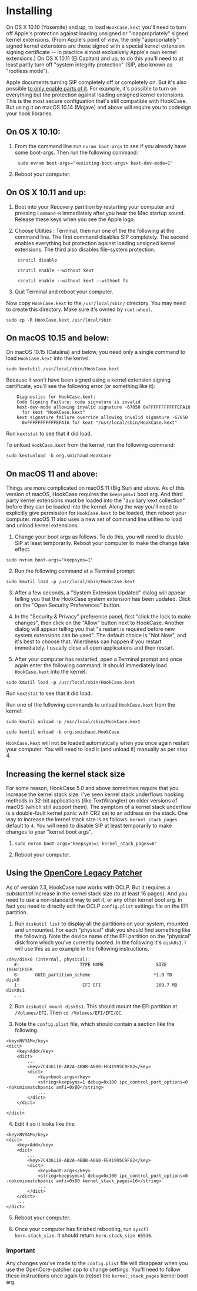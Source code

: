 # Installing

On OS X 10.10 (Yosemite) and up, to load `HookCase.kext` you'll need
to turn off Apple's protection against loading unsigned or
"inappropriately" signed kernel extensions.  (From Apple's point of
view, the only "appropriately" signed kernel extensions are those
signed with a special kernel extension signing certificate -- in
practice almost exclusively Apple's own kernel extensions.)  On OS X
10.11 (El Capitan) and up, to do this you'll need to at least partly
turn off "system integrity protection" (SIP, also known as "rootless
mode").

Apple documents turning SIP completely off or completely on.  But it's
also possible
[to only enable parts of it](https://forums.developer.apple.com/thread/17452).
For example, it's possible to turn on everything but the protection
against loading unsigned kernel extensions.  This is the most secure
configuation that's still compatible with HookCase.  But using it on
macOS 10.14 (Mojave) and above will require you to codesign your hook
libraries.

## On OS X 10.10:

1. From the command line run `nvram boot-args` to see if you already
   have some boot-args.  Then run the following command:

        sudo nvram boot-args="<existing-boot-args> kext-dev-mode=1"

2. Reboot your computer.

## On OS X 10.11 and up:

1. Boot into your Recovery partition by restarting your computer and
   pressing `Command-R` immediately after you hear the Mac startup
   sound.  Release these keys when you see the Apple logo.

2. Choose Utilties : Terminal, then run one of the the following at
   the command line.  The first command disables SIP completely.  The
   second enables everything but protection against loading unsigned
   kernel extensions.  The third also disables file-system protection.

        csrutil disable

        csrutil enable --without kext

        csrutil enable --without kext --without fs

3. Quit Terminal and reboot your computer.

Now copy `HookCase.kext` to the `/usr/local/sbin/` directory.  You may
need to create this directory.  Make sure it's owned by `root:wheel`.

`sudo cp -R HookCase.kext /usr/local/sbin`

## On macOS 10.15 and below:

On macOS 10.15 (Catalina) and below, you need only a single command to
load `HookCase.kext` into the kernel:

`sudo kextutil /usr/local/sbin/HookCase.kext`

Because it won't have been signed using a kernel extension signing
certificate, you'll see the following error (or something like it):

        Diagnostics for HookCase.kext:
        Code Signing Failure: code signature is invalid
        kext-dev-mode allowing invalid signature -67050 0xFFFFFFFFFFFEFA16
          for kext "HookCase.kext"
        kext signature failure override allowing invalid signature -67050
          0xFFFFFFFFFFFEFA16 for kext "/usr/local/sbin/HookCase.kext"

Run `kextstat` to see that it did load.

To unload `HookCase.kext` from the kernel, run the following command:

`sudo kextunload -b org.smichaud.HookCase`

## On macOS 11 and above:

Things are more complicated on macOS 11 (Big Sur) and above.  As of
this version of macOS, HookCase requires the `keepsyms=1` boot arg.
And third party kernel extensions must be loaded into the "auxiliary
kext collection" before they can be loaded into the kernel.  Along the
way you'll need to explicitly give permission for `HookCase.kext` to
be loaded, then reboot your computer.  macOS 11 also uses a new set of
command line utilties to load and unload kernel extensions.

1. Change your boot args as follows. To do this, you will need to
disable SIP at least temporarily. Reboot your computer to make the
change take effect.

`sudo nvram boot-args="keepsyms=1"`

2. Run the following command at a Terminal prompt:

`sudo kmutil load -p /usr/local/sbin/HookCase.kext`

3. After a few seconds, a "System Extension Updated" dialog will
appear telling you that the HookCase system extension has been
updated.  Click on the "Open Security Preferences" button.

4. In the "Security & Privacy" preference panel, first "click the lock
to make changes", then click on the "Allow" button next to HookCase.
Another dialog will appear telling you that "a restart is required
before new system extensions can be used".  The default choice is "Not
Now", and it's best to choose that.  Wierdness can happen if you
restart immediately.  I usually close all open applications and then
restart.

5. After your computer has restarted, open a Terminal prompt and once
again enter the following command.  It should immediately load
`HookCase.kext` into the kernel.

`sudo kmutil load -p /usr/local/sbin/HookCase.kext`

Run `kextstat` to see that it did load.

Run one of the following commands to unload `HookCase.kext` from the
kernel:

`sudo kmutil unload -p /usr/local/sbin/HookCase.kext`

`sudo kumtil unload -b org.smichaud.HookCase`

`HookCase.kext` will not be loaded automatically when you once again
restart your computer.  You will need to load it (and unload it)
manually as per step 4.

## Increasing the kernel stack size

For some reason, HookCase 5.0 and above sometimes require that you
increase the kernel stack size.  I've seen kernel stack underflows
hooking methods in 32-bit applications (like TextWrangler) on older
versions of macOS (which still support them).  The symptom of a kernel
stack underflow is a double-fault kernel panic with CR2 set to an
address on the stack.  One way to increase the kernel stack size is as
follows.  `kernel_stack_pages` default to `4`.  You will need to
disable SIP at least temporarily to make changes to your "kernel boot
args".

1. `sudo nvram boot-args="keepsyms=1 kernel_stack_pages=6"`

2. Reboot your computer.

## Using the [OpenCore Legacy Patcher](https://github.com/dortania/OpenCore-Legacy-Patcher)

As of version 7.3, HookCase now works with OCLP. But it requires a
*substantial* increase in the kernel stack size (to at least 16
pages). And you need to use a non-standard way to set it, or any other
kernel boot arg. In fact you need to directly edit the OCLP
`config.plist` settings file on the EFI partition.

1. Run `diskutil list` to display all the partitions on your system,
mounted and unmounted. For each "physical" disk you should find
something like the following. Note the device name of the EFI
partition on the "physical" disk from which you've currently
booted. In the following it's `disk0s1`. I will use this as an example
in the following instructions.

```
/dev/disk0 (internal, physical):
   #:                       TYPE NAME                    SIZE       IDENTIFIER
   0:      GUID_partition_scheme                        *1.0 TB     disk0
   1:                        EFI EFI                     209.7 MB   disk0s1
   ...
```

2. Run `diskutil mount disk0s1`. This should mount the EFI partition
at `/Volumes/EFI`. Then `cd /Volumes/EFI/EFI/OC`.

3. Note the `config.plist` file, which should contain a section like
the following.

```
<key>NVRAM</key>
<dict>
    <key>Add</key>
    <dict>
        ...
        <key>7C436110-AB2A-4BBB-A880-FE41995C9F82</key>
        <dict>
            <key>boot-args</key>
            <string>keepsyms=1 debug=0x100 ipc_control_port_options=0 -nokcmismatchpanic amfi=0x80</string>
            ...
        </dict>
    </dict>
    ...
</dict>
```

4. Edit it so it looks like this:

```
<key>NVRAM</key>
<dict>
    <key>Add</key>
    <dict>
        ...
        <key>7C436110-AB2A-4BBB-A880-FE41995C9F82</key>
        <dict>
            <key>boot-args</key>
            <string>keepsyms=1 debug=0x100 ipc_control_port_options=0 -nokcmismatchpanic amfi=0x80 kernel_stack_pages=16</string>
            ...
        </dict>
    </dict>
    ...
</dict>
```

5. Reboot your computer.

6. Once your computer has finished rebooting, run `sysctl
kern.stack_size`. It should return `kern.stack_size 65536`.

### Important

Any changes you've made to the `config.plist` file will disappear when
you use the OpenCore-patcher app to change settings. You'll need to
follow these instructions once again to (re)set the
`kernel_stack_pages` kernel boot arg.
